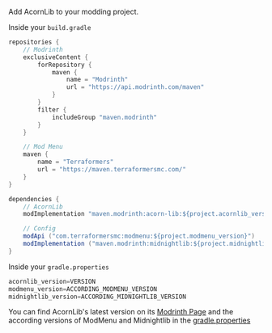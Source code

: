 Add AcornLib to your modding project.

Inside your `build.gradle`
```java
repositories {
    // Modrinth
    exclusiveContent {
        forRepository {
            maven {
                name = "Modrinth"
                url = "https://api.modrinth.com/maven"
            }
        }
        filter {
            includeGroup "maven.modrinth"
        }
    }

    // Mod Menu
    maven {
        name = "Terraformers"
        url = "https://maven.terraformersmc.com/"
    }
}

dependencies {
    // AcornLib
    modImplementation "maven.modrinth:acorn-lib:${project.acornlib_version}"

    // Config
    modApi ("com.terraformersmc:modmenu:${project.modmenu_version}")
    modImplementation ("maven.modrinth:midnightlib:${project.midnightlib_version}")
}
```
Inside your `gradle.properties`
```java
acornlib_version=VERSION
modmenu_version=ACCORDING_MODMENU_VERSION
midnightlib_version=ACCORDING_MIDNIGHTLIB_VERSION
```

You can find AcornLib's latest version on its [Modrinth Page](https://modrinth.com/mod/acorn-lib/versions) and the according versions of ModMenu and Midnightlib in the [gradle.properties](https://github.com/AcoYTMC/AcornLib/blob/master/gradle.properties#L19)
